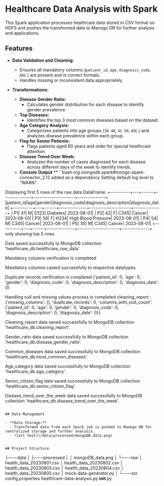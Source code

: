 # Healthcare Data Analysis with Spark

This Spark application processes healthcare data stored in CSV format on HDFS and pushes the transformed data to Manogo DB for further analysis and applications.

## Features

- **Data Validation and Cleaning:**
  - Ensures all mandatory columns (`patient_id`, `age`, `diagnosis_code`, etc.) are present and in correct formats.
  - Handles missing or inconsistent data appropriately.

- **Transformations:**
  - **Disease Gender Ratio:**
    - Calculates gender distribution for each disease to identify gender prevalence.
  - **Top Diseases:**
    - Identifies the top 3 most common diseases based on the dataset.
  - **Age Category Analysis:**
    - Categorizes patients into age groups (`30-40`, `41-50`, etc.) and analyzes disease prevalence within each group.
  - **Flag for Senior Patients:**
    - Flags patients aged 60 years and older for special healthcare attention.
  - **Disease Trend Over Week:**
    - Analyzes the number of cases diagnosed for each disease across different days of the week to identify trends.
  - **Console Output**
**```bash
org.mongodb.spark#mongo-spark-connector_2.12 added as a dependency
Setting default log level to "WARN".

Displaying first 5 rows of the raw data DataFrame:
+----------+---+------+--------------+---------------------+--------------+
|patient_id|age|gender|diagnosis_code|diagnosis_description|diagnosis_date|
+----------+---+------+--------------+---------------------+--------------+
|        P1| 41|     M|          D123|             Diabetes|    2023-08-01|
|        P2| 42|     F|          C345|               Cancer|    2023-08-01|
|        P3| 56|     F|          H234|  High Blood Pressure|    2023-08-01|
|        P4| 54|     M|          C345|               Cancer|    2023-08-01|
|        P5| 35|     M|          C345|               Cancer|    2023-08-01|
+----------+---+------+--------------+---------------------+--------------+
only showing top 5 rows

Data saved successfully to MongoDB collection 'healthcare_db.healthcare_raw_data'.

Mandatory columns verification is completed

Mandatory columns casted successfully to respective datatypes

Duplicate records verification is completed
{'patient_id': 0, 'age': 0, 'gender': 0, 'diagnosis_code': 0, 'diagnosis_description': 0, 'diagnosis_date': 0}

Handling null and missing values process is completed
cleaning_report : {'missing_columns': [], 'duplicate_records': 0, 'columns_with_null_count': {'patient_id': 0, 'age': 0, 'gender': 0, 'diagnosis_code': 0, 'diagnosis_description': 0, 'diagnosis_date': 0}}

Cleaning_report data saved successfully to MongoDB collection 'healthcare_db.cleaning_report'.

Gender_ratio data saved successfully to MongoDB collection 'healthcare_db.disease_gender_ratio'.

Common_diseases data saved successfully to MongoDB collection 'healthcare_db.most_common_diseases'.

Age_category data saved successfully to MongoDB collection 'healthcare_db.age_category'.

Senior_citizen_flag data saved successfully to MongoDB collection 'healthcare_db.senior_citizen_flag'.

Disease_trend_over_the_week data saved successfully to MongoDB collection 'healthcare_db.disease_trend_over_the_week'.
```**

## Data Management

- **Data Storage:**
  - Transformed data from each Spark job is pushed to Manogo DB for centralized storage and further analysis.
  - ![alt text](/data/processed/mongoDB_data.png)


## Project Structure

```
├───data
│   ├───processed
│   │       mongoDB_data.png
│   └───raw
│           health_data_20230801.csv
│           health_data_20230802.csv
│           health_data_20230803.csv
│           health_data_20230804.csv
│           health_data_20230805.csv
│           mock-data-generator.py
│
└───src
        config.properties
        healthcare-data-analysis.py
        __init__.py

```

